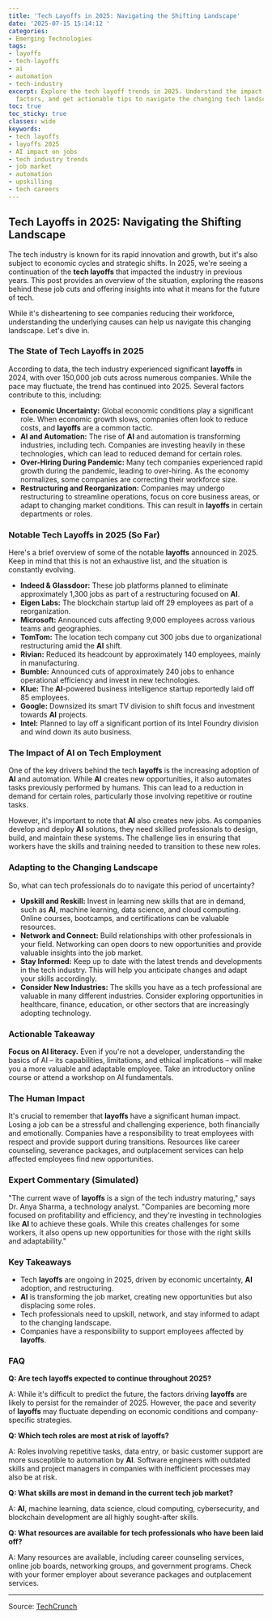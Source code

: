 ```yaml
---
title: 'Tech Layoffs in 2025: Navigating the Shifting Landscape'
date: '2025-07-15 15:14:12 '
categories:
- Emerging Technologies
tags:
- layoffs
- tech-layoffs
- ai
- automation
- tech-industry
excerpt: Explore the tech layoff trends in 2025. Understand the impact of AI, economic
  factors, and get actionable tips to navigate the changing tech landscape.
toc: true
toc_sticky: true
classes: wide
keywords:
- tech layoffs
- layoffs 2025
- AI impact on jobs
- tech industry trends
- job market
- automation
- upskilling
- tech careers
---
```


## Tech Layoffs in 2025: Navigating the Shifting Landscape

The tech industry is known for its rapid innovation and growth, but it's also subject to economic cycles and strategic shifts. In 2025, we're seeing a continuation of the **tech layoffs** that impacted the industry in previous years. This post provides an overview of the situation, exploring the reasons behind these job cuts and offering insights into what it means for the future of tech.

While it's disheartening to see companies reducing their workforce, understanding the underlying causes can help us navigate this changing landscape. Let's dive in.

### The State of Tech Layoffs in 2025

According to data, the tech industry experienced significant **layoffs** in 2024, with over 150,000 job cuts across numerous companies. While the pace may fluctuate, the trend has continued into 2025. Several factors contribute to this, including:

*   **Economic Uncertainty:** Global economic conditions play a significant role. When economic growth slows, companies often look to reduce costs, and **layoffs** are a common tactic.
*   **AI and Automation:** The rise of **AI** and automation is transforming industries, including tech. Companies are investing heavily in these technologies, which can lead to reduced demand for certain roles.
*   **Over-Hiring During Pandemic:** Many tech companies experienced rapid growth during the pandemic, leading to over-hiring. As the economy normalizes, some companies are correcting their workforce size.
*   **Restructuring and Reorganization:** Companies may undergo restructuring to streamline operations, focus on core business areas, or adapt to changing market conditions. This can result in **layoffs** in certain departments or roles.

### Notable Tech Layoffs in 2025 (So Far)

Here's a brief overview of some of the notable **layoffs** announced in 2025. Keep in mind that this is not an exhaustive list, and the situation is constantly evolving.

*   **Indeed & Glassdoor:** These job platforms planned to eliminate approximately 1,300 jobs as part of a restructuring focused on **AI**.
*   **Eigen Labs:** The blockchain startup laid off 29 employees as part of a reorganization.
*   **Microsoft:** Announced cuts affecting 9,000 employees across various teams and geographies.
*   **TomTom:** The location tech company cut 300 jobs due to organizational restructuring amid the **AI** shift.
*   **Rivian:** Reduced its headcount by approximately 140 employees, mainly in manufacturing.
*   **Bumble:** Announced cuts of approximately 240 jobs to enhance operational efficiency and invest in new technologies.
*   **Klue:** The **AI**-powered business intelligence startup reportedly laid off 85 employees.
*   **Google:** Downsized its smart TV division to shift focus and investment towards **AI** projects.
*   **Intel:** Planned to lay off a significant portion of its Intel Foundry division and wind down its auto business.

### The Impact of AI on Tech Employment

One of the key drivers behind the tech **layoffs** is the increasing adoption of **AI** and automation. While **AI** creates new opportunities, it also automates tasks previously performed by humans. This can lead to a reduction in demand for certain roles, particularly those involving repetitive or routine tasks.

However, it's important to note that **AI** also creates new jobs. As companies develop and deploy **AI** solutions, they need skilled professionals to design, build, and maintain these systems. The challenge lies in ensuring that workers have the skills and training needed to transition to these new roles.

### Adapting to the Changing Landscape

So, what can tech professionals do to navigate this period of uncertainty?

*   **Upskill and Reskill:** Invest in learning new skills that are in demand, such as **AI**, machine learning, data science, and cloud computing. Online courses, bootcamps, and certifications can be valuable resources.
*   **Network and Connect:** Build relationships with other professionals in your field. Networking can open doors to new opportunities and provide valuable insights into the job market.
*   **Stay Informed:** Keep up to date with the latest trends and developments in the tech industry. This will help you anticipate changes and adapt your skills accordingly.
*   **Consider New Industries:** The skills you have as a tech professional are valuable in many different industries. Consider exploring opportunities in healthcare, finance, education, or other sectors that are increasingly adopting technology.

### Actionable Takeaway

**Focus on AI literacy.** Even if you're not a developer, understanding the basics of AI – its capabilities, limitations, and ethical implications – will make you a more valuable and adaptable employee. Take an introductory online course or attend a workshop on AI fundamentals.

### The Human Impact

It's crucial to remember that **layoffs** have a significant human impact. Losing a job can be a stressful and challenging experience, both financially and emotionally. Companies have a responsibility to treat employees with respect and provide support during transitions. Resources like career counseling, severance packages, and outplacement services can help affected employees find new opportunities.

### Expert Commentary (Simulated)

"The current wave of **layoffs** is a sign of the tech industry maturing," says Dr. Anya Sharma, a technology analyst. "Companies are becoming more focused on profitability and efficiency, and they're investing in technologies like **AI** to achieve these goals. While this creates challenges for some workers, it also opens up new opportunities for those with the right skills and adaptability."

### Key Takeaways

*   Tech **layoffs** are ongoing in 2025, driven by economic uncertainty, **AI** adoption, and restructuring.
*   **AI** is transforming the job market, creating new opportunities but also displacing some roles.
*   Tech professionals need to upskill, network, and stay informed to adapt to the changing landscape.
*   Companies have a responsibility to support employees affected by **layoffs**.

### FAQ

**Q: Are tech layoffs expected to continue throughout 2025?**

A: While it's difficult to predict the future, the factors driving **layoffs** are likely to persist for the remainder of 2025. However, the pace and severity of **layoffs** may fluctuate depending on economic conditions and company-specific strategies.

**Q: Which tech roles are most at risk of layoffs?**

A: Roles involving repetitive tasks, data entry, or basic customer support are more susceptible to automation by **AI**. Software engineers with outdated skills and project managers in companies with inefficient processes may also be at risk.

**Q: What skills are most in demand in the current tech job market?**

A: **AI**, machine learning, data science, cloud computing, cybersecurity, and blockchain development are all highly sought-after skills.

**Q: What resources are available for tech professionals who have been laid off?**

A: Many resources are available, including career counseling services, online job boards, networking groups, and government programs. Check with your former employer about severance packages and outplacement services.

---

Source: [TechCrunch](https://techcrunch.com/2025/07/15/tech-layoffs-2025-list/)